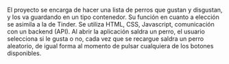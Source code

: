 El proyecto se encarga de hacer una lista de perros que gustan y disgustan, y los va guardando en un tipo contenedor. Su función en cuanto a elección se asimila a la de Tinder. Se utiliza HTML, CSS, Javascript, comunicación con un backend (API). Al abrir la aplicación saldra un perro, el usuario selecciona si le gusta o no, cada vez que se recargue saldra un perro aleatorio, de igual forma al momento de pulsar cualquiera de los botones disponibles.
